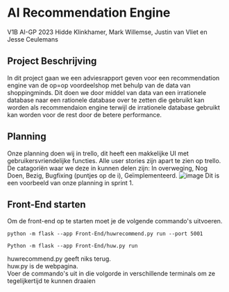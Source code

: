 # AI Recommendation Engine
V1B AI-GP 2023
Hidde Klinkhamer, Mark Willemse, Justin van Vliet en Jesse Ceulemans

## Project Beschrijving
In dit project gaan we een adviesrapport geven voor een recommendation engine van de op=op voordeelshop met behulp van de data van shoppingminds. Dit doen we door middel van data van een irrationele database naar een rationele database over te zetten die gebruikt kan worden als recommendaion engine terwijl de irrationele database gebruikt kan worden voor de rest door de betere performance. 

## Planning
Onze planning doen wij in trello, dit heeft een makkelijke UI met gebruikersvriendelijke functies. Alle user stories zijn apart te zien op trello. De catagoriën waar we deze in kunnen delen zijn: In overweging, Nog Doen, Bezig, Bugfixing (puntjes op de i), Geïmplementeerd. ![image](https://user-images.githubusercontent.com/86268481/228257289-8a96ae06-f018-4fbd-8b76-4a263d7598af.png) Dit is een voorbeeld van onze planning in sprint 1.

## Front-End starten
Om de front-end op te starten moet je de volgende commando's uitvoeren.  

    python -m flask --app Front-End/huwrecommend.py run --port 5001

    Python -m flask --app Front-End/huw.py run

huwrecommend.py geeft niks terug.  
huw.py is de webpagina.  
Voer de commando's uit in die volgorde in verschillende terminals om ze tegelijkertijd te kunnen draaien
